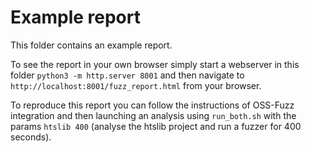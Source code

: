 # Example report
This folder contains an example report. 

To see the report in your own browser simply start a webserver in this folder `python3 -m http.server 8001` and then navigate to `http://localhost:8001/fuzz_report.html` from your browser.

To reproduce this report you can follow the instructions of OSS-Fuzz integration and then launching an analysis using `run_both.sh` with the params `htslib 400` (analyse the htslib project and run a fuzzer for 400 seconds).
